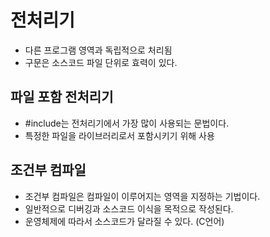 # 전처리기

* 다른 프로그램 영역과 독립적으로 처리됨
* 구문은 소스코드 파일 단위로 효력이 있다.

## 파일 포함 전처리기
* #include는 전처리기에서 가장 많이 사용되는 문법이다.
* 특정한 파일을 라이브러리로서 포함시키기 위해 사용


## 조건부 컴파일

* 조건부 컴파일은 컴파일이 이루어지는 영역을 지정하는 기법이다.
* 일반적으로 디버깅과 소스코드 이식을 목적으로 작성된다.
* 운영체제에 따라서 소스코드가 달라질 수 있다. (C언어)
